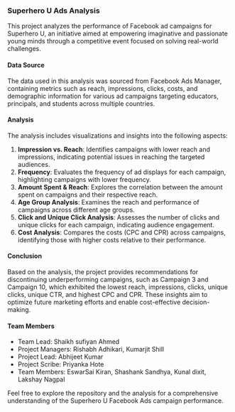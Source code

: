### Superhero U Ads Analysis

This project analyzes the performance of Facebook ad campaigns for Superhero U, an initiative aimed at empowering imaginative and passionate young minds through a competitive event focused on solving real-world challenges.

#### Data Source
The data used in this analysis was sourced from Facebook Ads Manager, containing metrics such as reach, impressions, clicks, costs, and demographic information for various ad campaigns targeting educators, principals, and students across multiple countries.

#### Analysis
The analysis includes visualizations and insights into the following aspects:

1. **Impression vs. Reach**: Identifies campaigns with lower reach and impressions, indicating potential issues in reaching the targeted audiences.
2. **Frequency**: Evaluates the frequency of ad displays for each campaign, highlighting campaigns with lower frequency.
3. **Amount Spent & Reach**: Explores the correlation between the amount spent on campaigns and their respective reach.
4. **Age Group Analysis**: Examines the reach and performance of campaigns across different age groups.
5. **Click and Unique Click Analysis**: Assesses the number of clicks and unique clicks for each campaign, indicating audience engagement.
6. **Cost Analysis**: Compares the costs (CPC and CPR) across campaigns, identifying those with higher costs relative to their performance.

#### Conclusion
Based on the analysis, the project provides recommendations for discontinuing underperforming campaigns, such as Campaign 3 and Campaign 10, which exhibited the lowest reach, impressions, clicks, unique clicks, unique CTR, and highest CPC and CPR. These insights aim to optimize future marketing efforts and enable cost-effective decision-making.

#### Team Members
- Team Lead: Shaikh sufiyan Ahmed
- Project Managers: Rishabh Adhikari, Kumarjit Shill
- Project Lead: Abhijeet Kumar
- Project Scribe: Priyanka Hote
- Team Members: EswarSai Kiran, Shashank Sandhya, Kunal dixit, Lakshay Nagpal

Feel free to explore the repository and the analysis for a comprehensive understanding of the Superhero U Facebook Ads campaign performance.
